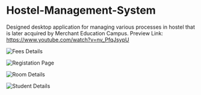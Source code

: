 # Hostel-Management-System
Designed desktop application for managing various processes in hostel that is later acquired by Merchant Education Campus.
Preview Link: https://www.youtube.com/watch?v=nv_PfqJsypU

![Fees Details](https://user-images.githubusercontent.com/17529777/70114143-72276c80-1681-11ea-8c69-19996082af6b.jpg)

![Registation Page](https://user-images.githubusercontent.com/17529777/70114145-72c00300-1681-11ea-83f6-59f2b92883a6.jpg)

![Room Details](https://user-images.githubusercontent.com/17529777/70114146-72c00300-1681-11ea-8cc2-55706e30aa7f.jpg)

![Student Details](https://user-images.githubusercontent.com/17529777/70114148-72c00300-1681-11ea-88f4-7e01b1a3588b.jpg)

